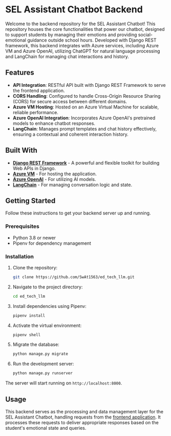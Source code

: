 # SEL Assistant Chatbot Backend

Welcome to the backend repository for the SEL Assistant Chatbot! This repository houses the core functionalities that power our chatbot, designed to support students by managing their emotions and providing social-emotional guidance outside school hours. Developed with Django REST framework, this backend integrates with Azure services, including Azure VM and Azure OpenAI, utilizing ChatGPT for natural language processing and LangChain for managing chat interactions and history.

## Features

- **API Integration**: RESTful API built with Django REST Framework to serve the frontend application.
- **CORS Handling**: Configured to handle Cross-Origin Resource Sharing (CORS) for secure access between different domains.
- **Azure VM Hosting**: Hosted on an Azure Virtual Machine for scalable, reliable performance.
- **Azure OpenAI Integration**: Incorporates Azure OpenAI's pretrained models to enhance chatbot responses.
- **LangChain**: Manages prompt templates and chat history effectively, ensuring a contextual and coherent interaction history.

## Built With

- **[Django REST Framework](https://www.django-rest-framework.org/)** - A powerful and flexible toolkit for building Web APIs in Django.
- **[Azure VM](https://azure.microsoft.com/en-us/services/virtual-machines/)** - For hosting the application.
- **[Azure OpenAI](https://azure.microsoft.com/en-us/services/cognitive-services/openai-service/)** - For utilizing AI models.
- **[LangChain](https://www.langchain.com/)** - For managing conversation logic and state.

## Getting Started

Follow these instructions to get your backend server up and running.

### Prerequisites

- Python 3.8 or newer
- Pipenv for dependency management

### Installation

1. Clone the repository:
   ```bash
   git clone https://github.com/SwAt1563/ed_tech_llm.git
   ```
2. Navigate to the project directory:
   ```bash
   cd ed_tech_llm
   ```
3. Install dependencies using Pipenv:
   ```bash
   pipenv install
   ```
4. Activate the virtual environment:
   ```bash
   pipenv shell
   ```
5. Migrate the database:
   ```bash
   python manage.py migrate
   ```
6. Run the development server:
   ```bash
   python manage.py runserver
   ```

The server will start running on `http://localhost:8000`.

## Usage

This backend serves as the processing and data management layer for the SEL Assistant Chatbot, handling requests from the [frontend application](https://github.com/SwAt1563/chatbot-reactjs). It processes these requests to deliver appropriate responses based on the student's emotional state and queries.



